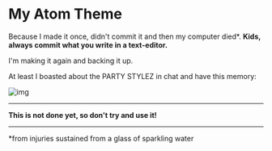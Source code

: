 # My Atom Theme  

Because I made it once, didn't commit it and then my computer died*. **Kids, always commit what you write in a text-editor.**

I'm making it again and backing it up.

At least I boasted about the PARTY STYLEZ in chat and have this memory:

![img](http://f.cl.ly/items/0n3a3J1k1z0u0j3o1f2D/atomparty.png)

---
**This is not done yet, so don't try and use it!**

---

*from injuries sustained from a glass of sparkling water
